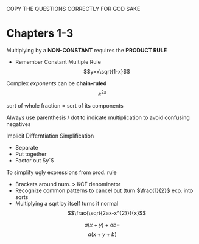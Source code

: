 COPY THE QUESTIONS CORRECTLY FOR GOD SAKE

# Chapters 1-3

Multiplying by a **NON-CONSTANT** requires the **PRODUCT RULE**
- Remember Constant Multiple Rule
$$y=x\sqrt{1-x}$$

Complex *exponents* can be **chain-ruled**
$$e^{2x}$$

sqrt of whole fraction = scrt of its components

Always use parenthesis / dot to indicate multiplication to avoid confusing negatives

Implicit Differntiation Simplification
- Separate
- Put together
- Factor out $y`$

To simplify ugly expressions from prod. rule
- Brackets around num. > KCF denominator
- Recognize common patterns to cancel out (turn $\frac{1}{2}$ exp. into
sqrts
- Multiplying a sqrt by itself turns it normal
$$\frac{\sqrt{2ax-x^{2}}}{x}$$

$$a(x+y)+ab =$$
$$a(x+y+b)$$

